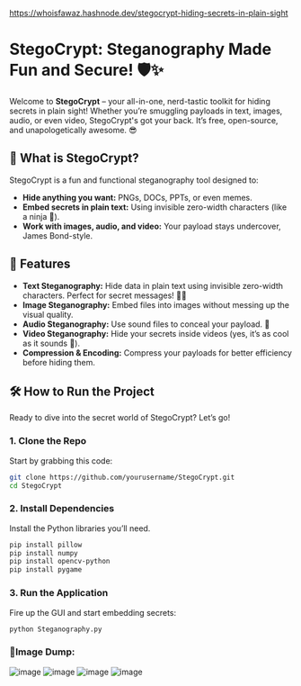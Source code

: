 https://whoisfawaz.hashnode.dev/stegocrypt-hiding-secrets-in-plain-sight

# StegoCrypt: Steganography Made Fun and Secure! 🛡️✨

Welcome to **StegoCrypt** – your all-in-one, nerd-tastic toolkit for hiding secrets in plain sight! Whether you’re smuggling payloads in text, images, audio, or even video, StegoCrypt's got your back. It’s free, open-source, and unapologetically awesome. 😎

## 🚀 What is StegoCrypt?
StegoCrypt is a fun and functional steganography tool designed to:
- **Hide anything you want:** PNGs, DOCs, PPTs, or even memes.  
- **Embed secrets in plain text:** Using invisible zero-width characters (like a ninja 🥷).  
- **Work with images, audio, and video:** Your payload stays undercover, James Bond-style.

## 🎨 Features
- **Text Steganography:** Hide data in plain text using invisible zero-width characters. Perfect for secret messages! 🕵️‍♀️
- **Image Steganography:** Embed files into images without messing up the visual quality.
- **Audio Steganography:** Use sound files to conceal your payload. 🎵
- **Video Steganography:** Hide your secrets inside videos (yes, it’s as cool as it sounds 🎥).
- **Compression & Encoding:** Compress your payloads for better efficiency before hiding them.

## 🛠️ How to Run the Project
Ready to dive into the secret world of StegoCrypt? Let’s go!

### 1. Clone the Repo
Start by grabbing this code:
```bash
git clone https://github.com/yourusername/StegoCrypt.git
cd StegoCrypt
```

### 2. Install Dependencies
Install the Python libraries you’ll need.
```bash
pip install pillow
pip install numpy
pip install opencv-python
pip install pygame
```

### 3. Run the Application
Fire up the GUI and start embedding secrets:
```bash
python Steganography.py
```

### 🚀Image Dump:
![image](https://github.com/user-attachments/assets/318ac0a2-08cc-4809-b8ed-d58f674c2973)
![image](https://github.com/user-attachments/assets/bffeae51-92a3-43b4-a9f3-a4755bad2bf6)
![image](https://github.com/user-attachments/assets/6e8beb38-968d-465a-8391-bc53dfa00edb)
![image](https://github.com/user-attachments/assets/13b173d1-9bfe-4572-9685-4510b5545d7e)
